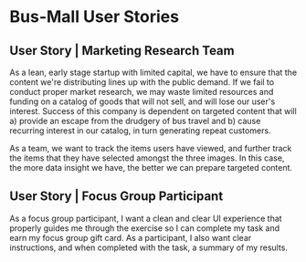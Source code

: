 # Bus-Mall User Stories

## User Story | Marketing Research Team

As a lean, early stage startup with limited capital, we have to ensure that the content we're distributing lines up with the public demand. If we fail to conduct proper market research, we may waste limited resources and funding on a catalog of goods that will not sell, and will lose our user's interest. Success of this company is dependent on targeted content that will a) provide an escape from the drudgery of bus travel and b) cause recurring interest in our catalog, in turn generating repeat customers. 

As a team, we want to track the items users have viewed, and further track the items that they have selected amongst the three images. In this case, the more data insight we have, the better we can prepare targeted content. 

## User Story | Focus Group Participant

As a focus group participant, I want a clean and clear UI experience that properly guides me through the exercise so I can complete my task and earn my focus group gift card. As a participant, I also want clear instructions, and when completed with the task, a summary of my results. 
